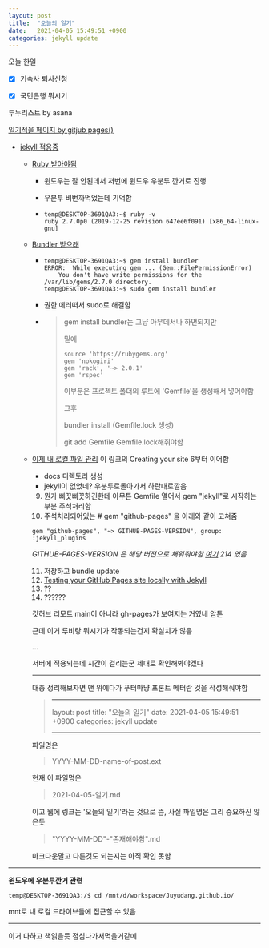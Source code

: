 ```yaml
---
layout: post
title:  "오늘의 일기"
date:   2021-04-05 15:49:51 +0900
categories: jekyll update
---
```

오늘 한일



- [x] 기숙사 퇴사신청

- [x] 국민은행 뭐시기

투두리스트 by asana



[일기적을 페이지 by gitjub pages()](https://docs.github.com/en/pages)

- [jekyll 적용중](https://docs.github.com/en/pages/setting-up-a-github-pages-site-with-jekyll)

  - [Ruby 받아야됨](https://www.ruby-lang.org/en/documentation/installation/#package-management-systems)

    - 윈도우는 잘 안된데서 저번에 윈도우 우분투 깐거로 진행

    - 우분투 비번까먹었는데 기억함

    - ```ubuntu
      temp@DESKTOP-3691QA3:~$ ruby -v
      ruby 2.7.0p0 (2019-12-25 revision 647ee6f091) [x86_64-linux-gnu]
      ```

  - [Bundler 받으래](https://bundler.io/)

    - ```ubuntu
      temp@DESKTOP-3691QA3:~$ gem install bundler
      ERROR:  While executing gem ... (Gem::FilePermissionError)
          You don't have write permissions for the /var/lib/gems/2.7.0 directory.
      temp@DESKTOP-3691QA3:~$ sudo gem install bundler
      ```

    - 권한 에러떠서 sudo로 해결함

    - > gem install bundler는 그냥 아무데서나 하면되지만
      >
      > 밑에
      >
      > ```shell
      > source 'https://rubygems.org'
      > gem 'nokogiri'
      > gem 'rack', '~> 2.0.1'
      > gem 'rspec'
      > ```
      >
      > 이부분은 프로젝트 폴더의 루트에 'Gemfile'을 생성해서 넣어야함
      >
      > 그후
      >
      > bundler install (Gemfile.lock 생성)
      >
      > git add Gemfile Gemfile.lock해줘야함

  - [이제 내 로컬 파일 관리](https://docs.github.com/en/pages/setting-up-a-github-pages-site-with-jekyll/creating-a-github-pages-site-with-jekyll) 이 링크의 Creating your site 6부터 이어함

    - docs 디렉토리 생성
    - jekyll이 없었네? 우분투로돌아가서 하란대로깔음

    9. 뭔가 삐끗삐끗하긴한데 아무튼 Gemfile 열어서 gem "jekyll"로 시작하는 부분 주석처리함
    10. 주석처리되어있는 \# gem "github-pages" 을 아래와 같이 고쳐줌

    ```shell
    gem "github-pages", "~> GITHUB-PAGES-VERSION", group: :jekyll_plugins
    ```

    *GITHUB-PAGES-VERSION 은 해당 버전으로 채워줘야함 [여기](https://pages.github.com/versions/) 214 였음*

    11. 저장하고 bundle update
    12. [Testing your GitHub Pages site locally with Jekyll](https://docs.github.com/en/articles/testing-your-github-pages-site-locally-with-jekyll)
    13. ??
    14. ??????

    깃허브 리모트 main이 아니라 gh-pages가 보여지는 거였네 암튼

    근데 이거 루비랑 뭐시기가 작동되는건지 확실치가 않음

    ...
    
    서버에 적용되는데 시간이 걸리는군 제대로 확인해봐야겠다

    ---
    대충 정리해보자면
    맨 위에다가 푸터마냥 프론트 메터란 것을 작성해줘야함
    
    > ---
    >
    > layout: post
    > title:  "오늘의 일기"
    > date:   2021-04-05 15:49:51 +0900
    > categories: jekyll update
    >
    > ---
    
    파일명은
    
    >  YYYY-MM-DD-name-of-post.ext
    
    현재 이 파일명은
    
    > 2021-04-05-일기.md
    
    이고 웹에 링크는 '오늘의 일기'라는 것으로 뜸, 사실 파일명은 그리 중요하진 않은듯
    
    > "YYYY-MM-DD"-"존재해야함".md
    
    마크다운말고 다른것도 되는지는 아직 확인 못함
    
    

---

**윈도우에 우분투깐거 관련**

```ubuntu
temp@DESKTOP-3691QA3:/$ cd /mnt/d/workspace/Juyudang.github.io/
```

mnt로 내 로컬 드라이브들에 접근할 수 있음

---

이거 다하고 책읽을듯 점심나가서먹을거같에

